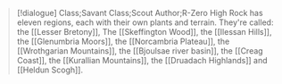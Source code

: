 >[!dialogue] Class;Savant Class;Scout Author;R-Zero
>High Rock has eleven regions, each with their own plants and terrain. They're called: the [[Lesser Bretony]], The [[Skeffington Wood]], the [[Ilessan Hills]], the [[Glenumbria Moors]], the [[Norcambria Plateau]], the [[Wrothgarian Mountains]], the [[Bjoulsae river basin]], the [[Creag Coast]], the [[Kurallian Mountains]], the [[Druadach Highlands]] and [[Heldun Scogh]].
